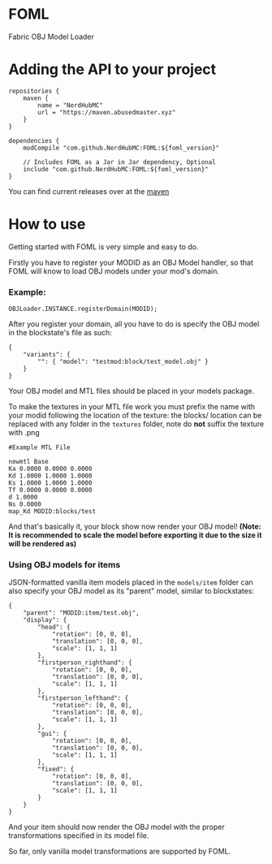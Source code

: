# FOML
 Fabric OBJ Model Loader

# Adding the API to your project

```
repositories {
    maven {
        name = "NerdHubMC"
        url = "https://maven.abusedmaster.xyz"
    }
}

dependencies {
    modCompile "com.github.NerdHubMC:FOML:${foml_version}"
    
    // Includes FOML as a Jar in Jar dependency, Optional
    include "com.github.NerdHubMC:FOML:${foml_version}"
}
```

You can find current releases over at the [maven](https://maven.abusedmaster.xyz/com/github/NerdHubMC/FOML/)

# How to use
Getting started with FOML is very simple and easy to do.

Firstly you have to register your MODID as an OBJ Model handler, so that FOML will know to load OBJ models under your mod's domain.

### **Example:**

```
OBJLoader.INSTANCE.registerDomain(MODID);
```

After you register your domain, all you have to do is specify the OBJ model in the blockstate's file as such:

```
{
    "variants": {
        "": { "model": "testmod:block/test_model.obj" }
    }
}
```

Your OBJ model and MTL files should be placed in your models package.

To make the textures in your MTL file work you must prefix the name with your modid following the location of the texture:
the blocks/ location can be replaced with any folder in the `textures` folder, note do **not** suffix the texture with .png


```
#Example MTL File

newmtl Base
Ka 0.0000 0.0000 0.0000
Kd 1.0000 1.0000 1.0000
Ks 1.0000 1.0000 1.0000
Tf 0.0000 0.0000 0.0000
d 1.0000
Ns 0.0000
map_Kd MODID:blocks/test
```

And that's basically it, your block show now render your OBJ model! **(Note: It is recommended to scale the model before exporting it due to the size it will be rendered as)**


### Using OBJ models for items

JSON-formatted vanilla item models placed in the `models/item` folder can also specify your OBJ model as its "parent" model, similar to blockstates:

```
{
    "parent": "MODID:item/test.obj",
    "display": {
        "head": {
            "rotation": [0, 0, 0],
            "translation": [0, 0, 0],
            "scale": [1, 1, 1]
        },
        "firstperson_righthand": {
            "rotation": [0, 0, 0],
            "translation": [0, 0, 0],
            "scale": [1, 1, 1]
        },
        "firstperson_lefthand": {
            "rotation": [0, 0, 0],
            "translation": [0, 0, 0],
            "scale": [1, 1, 1]
        },
        "gui": {
            "rotation": [0, 0, 0],
            "translation": [0, 0, 0],
            "scale": [1, 1, 1]
        },
        "fixed": {
            "rotation": [0, 0, 0],
            "translation": [0, 0, 0],
            "scale": [1, 1, 1]
        }
    }
}
```
And your item should now render the OBJ model with the proper transformations specified in its model file.

So far, only vanilla model transformations are supported by FOML.
